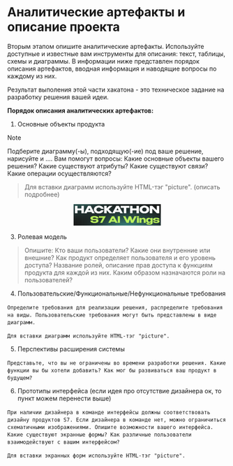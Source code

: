 # Аналитические артефакты и описание проекта
Вторым этапом опишите аналитические артефакты. Используйте доступные и известные вам инструменты для описания: текст, таблицы, схемы и диаграммы. В информации ниже представлен порядок описания артефактов, вводная информация  и наводящие вопросы по каждому из них. 

Результат выполения этой части хакатона - это техническое задание на разработку решения вашей идеи.

**Порядок описания аналитических артефактов:**
1) Основные объекты продукта

> [!NOTE]
> Подберите диаграмму(-ы), подходящую(-ие) под ваше решение, нарисуйте и ....
Вам помогут вопросы: Какие основные объекты вашего решения? Какие существуют атрибуты? Какие существуют связи? Какие операции осуществляются?

> Для вставки диаграмм используйте HTML-тэг "picture". (описать подробнее)
<p align="center">
 <img width="200px" src="img.png" alt="qr"/>
</p>

3) Ролевая модель

>Опишите: Кто ваши пользователи? Какие они внутренние или внешние? Как продукт определяет пользователя и его уровень доступа? Название ролей, описание прав доступа к функциям продукта для каждой из них. Каким образом назначаются роли на пользователей?

4) Пользовательские/Функциональные/Нефункциональные требования

`Определите требования для реализации решения, распределите требования на виды. Пользовательские требования могут быть представлены в виде диаграмм.`

`Для вставки диаграмм используйте HTML-тэг "picture".`
   
5) Перспективы расширения системы

`Представьте, что вы не ограничены во времени разработки решения. Какие функции вы бы хотели добавить? Как мог бы развиваться ваш продукт в будущем?`

6) Прототипы интерфейса (если идея про отсутствие дизайнера ок, то пункт можем перенести выше)

`При наличии дизайнера в команде интерфейсы должны соответствовать дизайну продуктов S7. Если дизайнера в команде нет, можно ограничиться схематичными изображениями.
Опишите возможности вашего интерфейса. Какие существуют экранные формы? Как различные пользователи взаимодействуют с вашим интерфейсом?`

`Для вставки экранных форм используйте HTML-тэг "picture".`
